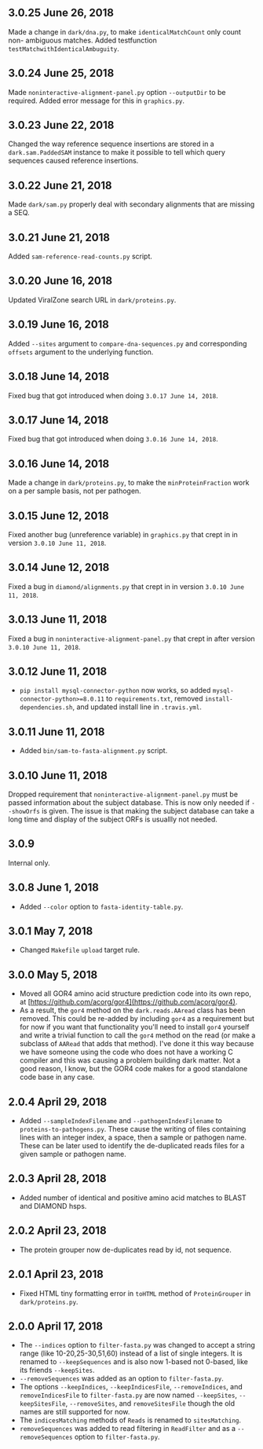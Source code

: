 ## 3.0.25 June 26, 2018

Made a change in `dark/dna.py`, to make `identicalMatchCount` only count non-
ambiguous matches. Added testfunction `testMatchwithIdenticalAmbuguity`.

## 3.0.24 June 25, 2018

Made `noninteractive-alignment-panel.py` option `--outputDir` to be required.
Added error message for this in `graphics.py`.

## 3.0.23 June 22, 2018

Changed the way reference sequence insertions are stored in a
`dark.sam.PaddedSAM` instance to make it possible to tell which query
sequences caused reference insertions.

## 3.0.22 June 21, 2018

Made `dark/sam.py` properly deal with secondary alignments that are missing
a SEQ.

## 3.0.21 June 21, 2018

Added `sam-reference-read-counts.py` script.

## 3.0.20 June 16, 2018

Updated ViralZone search URL in `dark/proteins.py`.

## 3.0.19 June 16, 2018

Added `--sites` argument to `compare-dna-sequences.py` and corresponding
`offsets` argument to the underlying function.

## 3.0.18 June 14, 2018

Fixed bug that got introduced when doing `3.0.17 June 14, 2018`.

## 3.0.17 June 14, 2018

Fixed bug that got introduced when doing `3.0.16 June 14, 2018`.

## 3.0.16 June 14, 2018

Made a change in `dark/proteins.py`, to make the `minProteinFraction` work
on a per sample basis, not per pathogen.

## 3.0.15 June 12, 2018

Fixed another bug (unreference variable) in `graphics.py` that crept in in
version `3.0.10 June 11, 2018`.

## 3.0.14 June 12, 2018

Fixed a bug in `diamond/alignments.py` that crept in in version
`3.0.10 June 11, 2018`.

## 3.0.13 June 11, 2018

Fixed a bug in `noninteractive-alignment-panel.py` that crept in after
version `3.0.10 June 11, 2018`.

## 3.0.12 June 11, 2018

* `pip install mysql-connector-python` now works, so added
`mysql-connector-python>=8.0.11` to `requirements.txt`, removed
`install-dependencies.sh`, and updated install line in `.travis.yml`.

## 3.0.11 June 11, 2018

* Added `bin/sam-to-fasta-alignment.py` script.

## 3.0.10 June 11, 2018

Dropped requirement that `noninteractive-alignment-panel.py` must be passed
information about the subject database. This is now only needed if
`--showOrfs` is given. The issue is that making the subject database can
take a long time and display of the subject ORFs is usuallly not needed.

## 3.0.9

Internal only.

## 3.0.8 June 1, 2018

* Added `--color` option to `fasta-identity-table.py`.

## 3.0.1 May 7, 2018

* Changed `Makefile` `upload` target rule.

## 3.0.0 May 5, 2018

* Moved all GOR4 amino acid structure prediction code into its own repo,
  at [https://github.com/acorg/gor4](https://github.com/acorg/gor4).
* As a result, the `gor4` method on the `dark.reads.AAread` class has been
  removed. This could be re-added by including `gor4` as a requirement but
  for now if you want that functionality you'll need to install `gor4`
  yourself and write a trivial function to call the `gor4` method on the
  read (or make a subclass of `AARead` that adds that method). I've done it
  this way because we have someone using the code who does not have a
  working C compiler and this was causing a problem building dark matter.
  Not a good reason, I know, but the GOR4 code makes for a good standalone
  code base in any case.

## 2.0.4 April 29, 2018

* Added `--sampleIndexFilename` and `--pathogenIndexFilename` to
  `proteins-to-pathogens.py`. These cause the writing of files containing
   lines with an integer index, a space, then a sample or pathogen name.
   These can be later used to identify the de-duplicated reads files for a
   given sample or pathogen name.

## 2.0.3 April 28, 2018

* Added number of identical and positive amino acid matches to BLAST and
  DIAMOND hsps.

## 2.0.2 April 23, 2018

* The protein grouper now de-duplicates read by id, not sequence.

## 2.0.1 April 23, 2018

* Fixed HTML tiny formatting error in `toHTML` method of `ProteinGrouper`
  in `dark/proteins.py`.

## 2.0.0 April 17, 2018

* The `--indices` option to `filter-fasta.py` was changed to accept a
  string range (like 10-20,25-30,51,60) instead of a list of single
  integers. It is renamed to `--keepSequences` and is also now 1-based not
  0-based, like its friends `--keepSites`.
* `--removeSequences` was added as an option to `filter-fasta.py`.
* The options `--keepIndices`, `--keepIndicesFile`, `--removeIndices`, and
  `removeIndicesFile` to `filter-fasta.py` are now named `--keepSites`,
  `--keepSitesFile`, `--removeSites`, and `removeSitesFile` though the old
  names are still supported for now.
* The `indicesMatching` methods of `Reads` is renamed to `sitesMatching`.
* `removeSequences` was added to read filtering in `ReadFilter` and as a
  `--removeSequences` option to `filter-fasta.py`.
